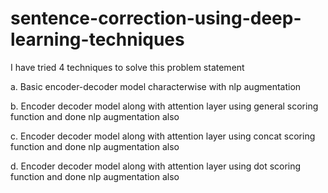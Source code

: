 # sentence-correction-using-deep-learning-techniques
I  have tried 4 techniques to solve this problem statement

a. Basic encoder-decoder model characterwise with nlp augmentation

b. Encoder decoder model along with attention layer using general scoring function and done nlp augmentation also

c. Encoder decoder model along with attention layer using concat scoring function and done nlp augmentation also

d. Encoder decoder model along with attention layer using dot scoring function and done nlp augmentation also
